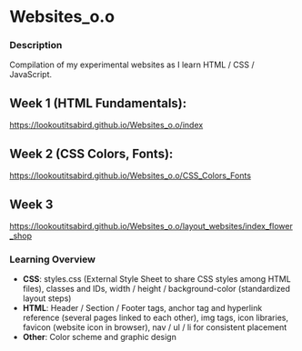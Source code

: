 # Websites_o.o
### Description
Compilation of my experimental websites as I learn HTML / CSS / JavaScript.

## Week 1 (HTML Fundamentals):
https://lookoutitsabird.github.io/Websites_o.o/index

## Week 2 (CSS Colors, Fonts):
https://lookoutitsabird.github.io/Websites_o.o/CSS_Colors_Fonts

## Week 3
https://lookoutitsabird.github.io/Websites_o.o/layout_websites/index_flower_shop

### Learning Overview
 - **CSS**: styles.css (External Style Sheet to share CSS styles among HTML files), classes and IDs, width / height / background-color (standardized layout steps)
 - **HTML**: Header / Section / Footer tags, anchor tag and hyperlink reference (several pages linked to each other), img tags, icon libraries, favicon (website icon in browser), nav / ul / li for consistent placement
 - **Other**: Color scheme and graphic design
